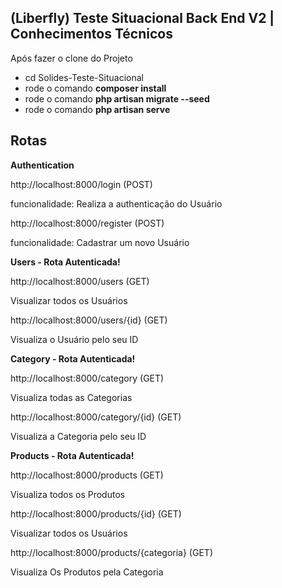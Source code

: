 ## (Liberfly) Teste Situacional Back End V2 | Conhecimentos Técnicos
Após fazer o clone do Projeto
- cd Solides-Teste-Situacional
- rode o comando **composer install**
- rode o comando **php artisan migrate --seed**
- rode o comando **php artisan serve**

## Rotas
**<p>Authentication</p>**
<p>http://localhost:8000/login  (POST)</p>
<p>funcionalidade: Realiza a authenticação do Usuário</p>

<p>http://localhost:8000/register (POST)</p>
<p>funcionalidade: Cadastrar um novo Usuário</p>

**Users - Rota Autenticada!**
<p>http://localhost:8000/users (GET)</p>
<p>Visualizar todos os Usuários</p>

<p>http://localhost:8000/users/{id} (GET)</p>
<p>Visualiza o Usuário pelo seu ID</p>

**Category - Rota Autenticada!**
<p>http://localhost:8000/category (GET)</p>
<p>Visualiza todas as Categorias</p>

<p>http://localhost:8000/category/{id} (GET)</p>
<p>Visualiza a Categoria pelo seu ID </p>

**Products - Rota Autenticada!**
<p>http://localhost:8000/products (GET)</p>
<p>Visualiza todos os Produtos</p>

<p>http://localhost:8000/products/{id} (GET)</p>
<p>Visualizar todos os Usuários</p>

<p>http://localhost:8000/products/{categoria} (GET)</p>
<p>Visualiza Os Produtos pela Categoria</p>
